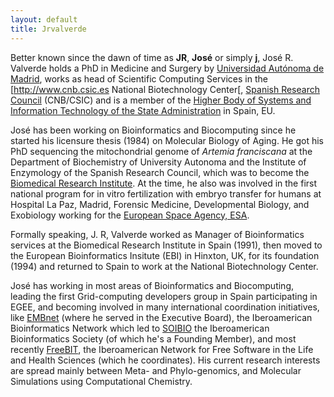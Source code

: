 ```yaml
---
layout: default
title: Jrvalverde
---
```


Better known since the dawn of time as **JR**, **José** or simply **j**, José R. Valverde holds a PhD in Medicine and Surgery by [Universidad Autónoma de Madrid](http://www.uam.es), works as head of Scientific Computing Services in the [<http://www.cnb.csic.es> National Biotechnology Center[, [Spanish Research Council](http://www.csic.es) (CNB/CSIC) and is a member of the [Higher Body of Systems and Information Technology of the State Administration](http://www.astic.es) in Spain, EU.

José has been working on Bioinformatics and Biocomputing since he started his licensure thesis (1984) on Molecular Biology of Aging. He got his PhD sequencing the mitochondrial genome of *Artemia franciscana* at the Department of Biochemistry of University Autonoma and the Institute of Enzymology of the Spanish Research Council, which was to become the [Biomedical Research Institute](http://www.iib.csic.es). At the time, he also was involved in the first national program for in vitro fertilization with embryo transfer for humans at Hospital La Paz, Madrid, Forensic Medicine, Developmental Biology, and Exobiology working for the [European Space Agency, ESA](http://www.esa.int).

Formally speaking, J. R, Valverde worked as Manager of Bioinformatics services at the Biomedical Research Institute in Spain (1991), then moved to the European Bioinformatics Insitute (EBI) in Hinxton, UK, for its foundation (1994) and returned to Spain to work at the National Biotechnology Center.

José has working in most areas of Bioinformatics and Biocomputing, leading the first Grid-computing developers group in Spain participating in EGEE, and becoming involved in many international coordination initiatives, like [EMBnet](http://www.embnet.org) (where he served in the Executive Board), the Iberoamerican Bioinformatics Network which led to [SOIBIO](http://www.soibio.org) the Iberoamerican Bioinformatics Society (of which he's a Founding Member), and most recently [FreeBIT](http://www.freebit.org), the Iberoamerican Network for Free Software in the Life and Health Sciences (which he coordinates). His current research interests are spread mainly between Meta- and Phylo-genomics, and Molecular Simulations using Computational Chemistry.
